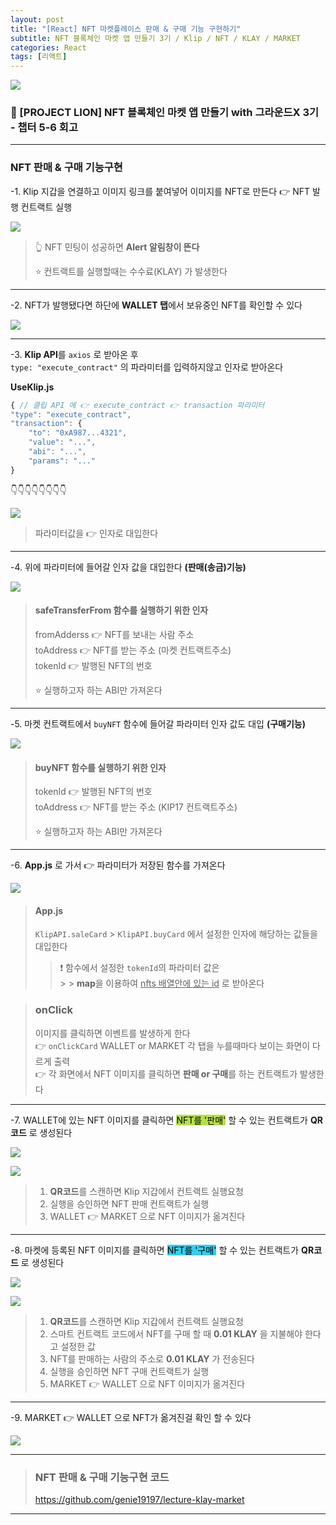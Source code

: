 ```yaml
---
layout: post
title: "[React] NFT 마켓플레이스 판매 & 구매 기능 구현하기"
subtitle: NFT 블록체인 마켓 앱 만들기 3기 / Klip / NFT / KLAY / MARKET
categories: React
tags: [리액트]
---
```


![](https://velog.velcdn.com/images/-__-/post/f365a06e-067a-4301-bdfc-5af14adfdd8a/image.png)

### 🦁 [PROJECT LION] NFT 블록체인 마켓 앱 만들기 with 그라운드X 3기 - 챕터 5-6 회고

---

### NFT 판매 & 구매 기능구현

-1. Klip 지갑을 연결하고 이미지 링크를 붙여넣어 이미지를 NFT로 만든다 👉 NFT 발행 컨트랙트 실행

![](https://velog.velcdn.com/images/-__-/post/2fee05ec-8bfe-4492-b5b7-075908e44284/image.gif)

> 👆 NFT 민팅이 성공하면 **Alert 알림창이 뜬다**<br>
>
> ⭐ 컨트랙트를 실행할때는 수수료(KLAY) 가 발생한다

---

-2. NFT가 발행됐다면 하단에 **WALLET 탭**에서 보유중인 NFT를 확인할 수 있다

![](https://velog.velcdn.com/images/-__-/post/e1f1e725-7d44-48b4-9d3d-b87323c25b88/image.gif)

---

-3. **Klip API**를 `axios` 로 받아온 후 <br>
`type: "execute_contract"` 의 파라미터를 입력하지않고 인자로 받아온다

**UseKlip.js**

```js
{ // 클립 API 에 👉 execute_contract 👉 transaction 파라미터
"type": "execute_contract",
"transaction": {
	"to": "0xA987...4321",
	"value": "...",
	"abi": "...",
	"params": "..."
}
```

👇👇👇👇👇👇👇👇

![](https://velog.velcdn.com/images/-__-/post/8cd5dea8-f2ce-4c73-8efc-fd02902c8e2b/image.png)

> 파라미터값을 👉 인자로 대입한다

---

-4. 위에 파라미터에 들어갈 인자 값을 대입한다 **(판매(송금)기능)**

![](https://velog.velcdn.com/images/-__-/post/65638a78-01db-4afb-b290-3919a187868f/image.png)

> #### safeTransferFrom 함수를 실행하기 위한 인자
>
> fromAdderss 👉 NFT를 보내는 사람 주소<br>
> toAddress 👉 NFT를 받는 주소 (마켓 컨트랙트주소)<br>
> tokenId 👉 발행된 NFT의 번호<br>
>
> ⭐ 실행하고자 하는 ABI만 가져온다

---

-5. 마켓 컨트랙트에서 `buyNFT` 함수에 들어갈 파라미터 인자 값도 대입 **(구매기능)**

![](https://velog.velcdn.com/images/-__-/post/ba4154ba-fc70-4131-96d9-5294764a1aa7/image.png)

> #### buyNFT 함수를 실행하기 위한 인자
>
> tokenId 👉 발행된 NFT의 번호<br>
> toAddress 👉 NFT를 받는 주소 (KIP17 컨트랙트주소)<br>
>
> ⭐ 실행하고자 하는 ABI만 가져온다

---

-6. **App.js** 로 가서 👉 파라미터가 저장된 함수를 가져온다

![](https://velog.velcdn.com/images/-__-/post/0c98bb92-cd60-4223-9ec1-f2e692488fdf/image.png)

> #### App.js
>
> `KlipAPI.saleCard` > `KlipAPI.buyCard` 에서 설정한 인자에 해당하는 값들을 대입한다<br>
>
> > ❗ 함수에서 설정한 `tokenId`의 파라미터 값은<br> > > **map**을 이용하여 <u>nfts 배열안에 있는 id</u> 로 받아온다

> ### onClick
>
> 이미지를 클릭하면 이벤트를 발생하게 한다<br>
> 👉 `onClickCard` WALLET or MARKET 각 탭을 누를때마다 보이는 화면이 다르게 출력<br>
> 👉 각 화면에서 NFT 이미지를 클릭하면 **판매 or 구매**를 하는 컨트랙트가 발생한다

---

-7. WALLET에 있는 NFT 이미지를 클릭하면 <span style="background-color:#B5E045; color:#000;">NFT를 '판매'</span> 할 수 있는 컨트랙트가 **QR코드** 로 생성된다

![](https://velog.velcdn.com/images/-__-/post/705a36cf-bbd7-4a91-a9ed-0a7901d3f04e/image.gif)

![](https://velog.velcdn.com/images/-__-/post/1d6bf15d-9dbe-4420-a7c1-cb83d69d3b02/image.png)

> 1. **QR코드**를 스캔하면 Klip 지갑에서 컨트랙트 실행요청<br>
> 2. 실행을 승인하면 NFT 판매 컨트랙트가 실행<br>
> 3. WALLET 👉 MARKET 으로 NFT 이미지가 옮겨진다

---

-8. 마켓에 등록된 NFT 이미지를 클릭하면 <span style="background-color:#34CDEF; color:#000;">NFT를 '구매'</span> 할 수 있는 컨트랙트가 **QR코드** 로 생성된다

![](https://velog.velcdn.com/images/-__-/post/a944ec4d-8f0a-4966-bbbb-db2dd9a915bf/image.gif)

![](https://velog.velcdn.com/images/-__-/post/706eec57-3d3c-4610-8f73-f66a58baef67/image.png)

> 1. **QR코드**를 스캔하면 Klip 지갑에서 컨트랙트 실행요청<br>
> 2. 스마트 컨트랙트 코드에서 NFT를 구매 할 때 **0.01 KLAY** 을 지불해야 한다고 설정한 값<br>
> 3. NFT를 판매하는 사람의 주소로 **0.01 KLAY** 가 전송된다<br>
> 4. 실행을 승인하면 NFT 구매 컨트랙트가 실행<br>
> 5. MARKET 👉 WALLET 으로 NFT 이미지가 옮겨진다

---

-9. MARKET 👉 WALLET 으로 NFT가 옮겨진걸 확인 할 수 있다

![](https://velog.velcdn.com/images/-__-/post/6ca1602d-7bc0-44ec-8f02-5ef5187fcd21/image.gif)

---

> ### NFT 판매 & 구매 기능구현 코드
>
> <https://github.com/genie19197/lecture-klay-market>

---
